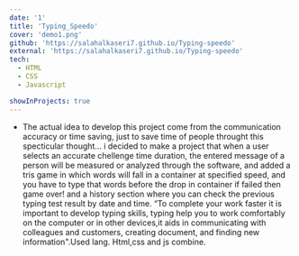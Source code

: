 ```yaml
---
date: '1'
title: 'Typing_Speedo'
cover: 'demo1.png'
github: 'https://salahalkaseri7.github.io/Typing-speedo'
external: 'https://salahalkaseri7.github.io/Typing-speedo'
tech:
  - HTML
  - CSS
  - Javascript

showInProjects: true
---
```


- The actual idea to develop this project come from the communication accuracy or time saving, just to save time of people throught this specticular thought... i decided to make a project that when a user selects an accurate chellenge time duration, the entered message of a person will be measured or analyzed through the software, and added a tris game in which words will fall in a container at specified speed, and you have to type that words before the drop in container if failed then game over! and a history section where you can check the previous typing test result by date and time. “To complete your work faster it is important to develop typing skills, typing help you to work comfortably on the computer or in other devices,it aids in communicating with colleagues and customers, creating document, and finding new information".Used lang. Html,css and js combine.
